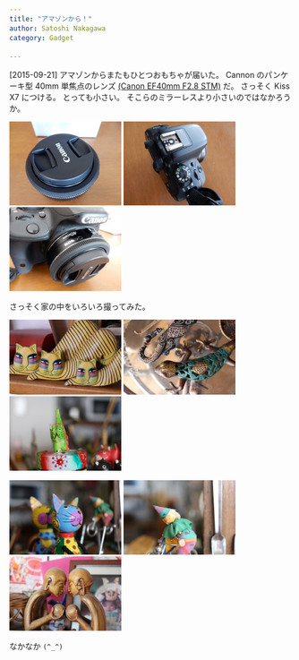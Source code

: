 ```yaml
---
title: "アマゾンから！"
author: Satoshi Nakagawa
category: Gadget

---
```


[2015-09-21]  アマゾンからまたもひとつおもちゃが届いた。
Cannon のパンケーキ型 40mm 単焦点のレンズ
[(Canon EF40mm F2.8 STM)](http://cweb.canon.jp/ef/lineup/standard/ef40-f28stm/index.html) だ。
さっそく Kiss X7 につける。
とっても小さい。
そこらのミラーレスより小さいのではなかろうか。

<a href=/pict/2015-09-21-ef-40mm.jpg><img src="/pict/2015-09-21-ef-40mm.jpg" alt="EF 40mm" width="200"/></a>
<a href=/pict/2015-09-21-x7-1.jpg><img src="/pict/2015-09-21-x7-1.jpg" alt="Kiss X7" width="200"/></a>
<a href=/pict/2015-09-21-x7-2.jpg><img src="/pict/2015-09-21-x7-2.jpg" alt="" width="200"/></a>

 さっそく家の中をいろいろ撮ってみた。

<a href=/pict/2015-09-21-omocha-1.jpg><img src="/pict/2015-09-21-omocha-1.jpg" alt="" width="200"/></a>
<a href=/pict/2015-09-21-omocha-2.jpg><img src="/pict/2015-09-21-omocha-2.jpg" alt="" width="200"/></a>
<a href=/pict/2015-09-21-omocha-3.jpg><img src="/pict/2015-09-21-omocha-3.jpg" alt="" width="200"/></a>

<a href=/pict/2015-09-21-omocha-4.jpg><img src="/pict/2015-09-21-omocha-4.jpg" alt="" width="200"/></a>
<a href=/pict/2015-09-21-omocha-5.jpg><img src="/pict/2015-09-21-omocha-5.jpg" alt="" width="200"/></a>
<a href=/pict/2015-09-21-omocha-6.jpg><img src="/pict/2015-09-21-omocha-6.jpg" alt="" width="200"/></a>

 なかなか `(^_^)`

